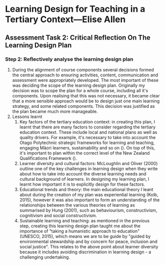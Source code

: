 # Learning Design for Teaching in a Tertiary Context—Elise Allen
## Assessment Task 2: Critical Reflection On The Learning Design Plan

### Step 2: Reflectively analyse the learning design plan
1. During the alignment of course components several decisions formed the central approach to ensuring activities, content, communication and assessment were appropriately developed. The most important of these was deciding the scope of the learning design plan. Originally my decision was to scope the plan for a whole course, including all it's components. Upon realising that this was not necessary, it became clear that a more sensible approach would be to design just one main learning strategy, and some related components. This decision was justified as the plan became much more manageable.
2. Lessons learnt
    1. Key factors of the tertiary education context: in creating this plan, I learnt that there are many factors to consider regarding the tertiary education context. These include local and national plans as well as quality drivers. For example, it's necessary to take into account the Otago Polytechnic strategic frameworks for learning and teaching, engaging Māori learners, sustainability and so on (). On top of this, it's important to plan within the correct level of the New Zealand Qualifications Framework ().
    2. Learner diversity and cultural factors: McLoughlin and Oliver (2000) outline one of the key challenges in learning design when they write about how to take into account the diverse learning needs and cultural background of learners. In designing my learning plan, I learnt how important it is to explicitly design for these factors.
    3. Educational trends and theory: the main educational theory I leant about during the creation of my plan was experiential learning (Kolb, 2015), however it was also important to form an understanding of the relationships between the various theories of learning as summarised by Hung (2001), such as behaviourism, constructivism, cognitivism and social constructivism.
    4. Sustainable learning and teaching: as mentioned in the previous step, creating this learning design plan taught me about the importance of "taking a humanistic approach to education" (UNESCO, 2015), which means we are to be guide by "guided by environmental stewardship and by concern for peace, inclusion and social justice". This relates to the above point about learner diversity because it includes avoiding discrimination in learning design - a challenging undertaking.